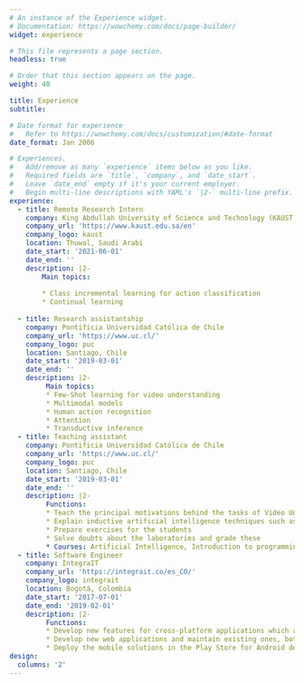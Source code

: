 ```yaml
---
# An instance of the Experience widget.
# Documentation: https://wowchemy.com/docs/page-builder/
widget: experience

# This file represents a page section.
headless: true

# Order that this section appears on the page.
weight: 40

title: Experience
subtitle:

# Date format for experience
#   Refer to https://wowchemy.com/docs/customization/#date-format
date_format: Jan 2006

# Experiences.
#   Add/remove as many `experience` items below as you like.
#   Required fields are `title`, `company`, and `date_start`.
#   Leave `date_end` empty if it's your current employer.
#   Begin multi-line descriptions with YAML's `|2-` multi-line prefix.
experience:
  - title: Remote Research Intern
    company: King Abdullah University of Science and Technology (KAUST)
    company_url: 'https://www.kaust.edu.sa/en'
    company_logo: kaust
    location: Thuwal, Saudi Arabi
    date_start: '2021-06-01'
    date_end: ''
    description: |2-
        Main topics:
        
        * Class incremental learning for action classification
        * Continual learning
        
  - title: Research assistantship
    company: Pontificia Universidad Católica de Chile
    company_url: 'https://www.uc.cl/'
    company_logo: puc
    location: Santiago, Chile
    date_start: '2019-03-01'
    date_end: ''
    description: |2-
         Main topics:
         * Few-Shot learning for video understanding
         * Multimodal models
         * Human action recognition
         * Attention
         * Transductive inference
  - title: Teaching assistant
    company: Pontificia Universidad Católica de Chile
    company_url: 'https://www.uc.cl/'
    company_logo: puc
    location: Santiago, Chile
    date_start: '2019-03-01'
    date_end: ''
    description: |2-
         Functions:
         * Teach the principal motivations behind the tasks of Video Understanding and Visual question answering and how these tasks have been addressed
         * Explain inductive artificial intelligence techniques such as SVM, Random Forest, Naive Bayes, Neural Networks, Deep Learning, etc
         * Prepare exercises for the students
         * Solve doubts about the laboratories and grade these
         * Courses: Artificial Intelligence, Introduction to programming, Deep Learning, Recommender Systems, Visual Question Answering, Video understanding 
  - title: Software Engineer
    company: IntegraIT
    company_url: 'https://integrait.co/es_CO/'
    company_logo: integrait
    location: Bogotá, Colombia
    date_start: '2017-07-01'
    date_end: '2019-02-01'
    description: |2-
         Functions:
         * Develop new features for cross-platform applications which are designed for vaccine management using frameworks like Ionic
         * Develop new web applications and maintain existing ones, both frontend, and backend parts
         * Deploy the mobile solutions in the Play Store for Android devices and the App Store for iOS devices 
design:
  columns: '2'
---
```

